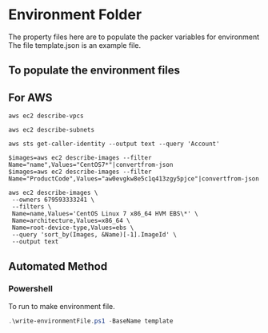 # Environment Folder

The property files here are to populate the packer variables for environment
The file template.json is an example file.

## To populate the environment files

## For AWS

`aws ec2 describe-vpcs`

`aws ec2 describe-subnets`

`aws sts get-caller-identity --output text --query 'Account'`

```cli
$images=aws ec2 describe-images --filter Name="name",Values="CentOS7*"|convertfrom-json
$images=aws ec2 describe-images --filter Name="ProductCode",Values="aw0evgkw8e5c1q413zgy5pjce"|convertfrom-json

aws ec2 describe-images \
 --owners 679593333241 \
 --filters \
 Name=name,Values='CentOS Linux 7 x86_64 HVM EBS\*' \
 Name=architecture,Values=x86_64 \
 Name=root-device-type,Values=ebs \
 --query 'sort_by(Images, &Name)[-1].ImageId' \
 --output text
```

## Automated Method

### Powershell

To run to make environment file.

```Powershell
.\write-environmentFile.ps1 -BaseName template
```
